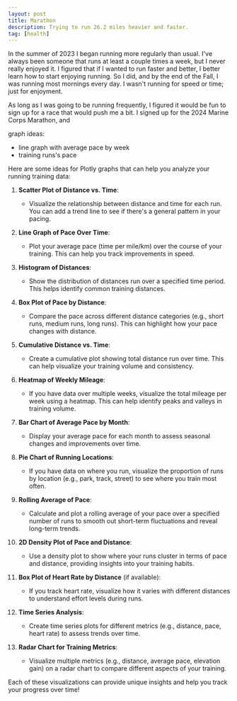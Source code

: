 ```yaml
---
layout: post
title: Marathon
description: Trying to run 26.2 miles heavier and faster.
tag: [health]
---
```


In the summer of 2023 I began running more regularly than usual. I've always been someone that runs at least a couple times a week, but I never really enjoyed it. I figured that if I wanted to run faster and better, I better learn how to start enjoying running. So I did, and by the end of the Fall, I was running most mornings every day. I wasn't running for speed or time; just for enjoyment.

As long as I was going to be running frequently, I figured it would be fun to sign up for a race that would push me a bit. I signed up for the 2024 Marine Corps Marathon, and 



graph ideas:

- line graph with average pace by week
- training runs's pace 

Here are some ideas for Plotly graphs that can help you analyze your running training data:

1. **Scatter Plot of Distance vs. Time**:
   - Visualize the relationship between distance and time for each run. You can add a trend line to see if there's a general pattern in your pacing.

2. **Line Graph of Pace Over Time**:
   - Plot your average pace (time per mile/km) over the course of your training. This can help you track improvements in speed.

3. **Histogram of Distances**:
   - Show the distribution of distances run over a specified time period. This helps identify common training distances.

4. **Box Plot of Pace by Distance**:
   - Compare the pace across different distance categories (e.g., short runs, medium runs, long runs). This can highlight how your pace changes with distance.

5. **Cumulative Distance vs. Time**:
   - Create a cumulative plot showing total distance run over time. This can help visualize your training volume and consistency.

6. **Heatmap of Weekly Mileage**:
   - If you have data over multiple weeks, visualize the total mileage per week using a heatmap. This can help identify peaks and valleys in training volume.

7. **Bar Chart of Average Pace by Month**:
   - Display your average pace for each month to assess seasonal changes and improvements over time.

8. **Pie Chart of Running Locations**:
   - If you have data on where you run, visualize the proportion of runs by location (e.g., park, track, street) to see where you train most often.

9. **Rolling Average of Pace**:
   - Calculate and plot a rolling average of your pace over a specified number of runs to smooth out short-term fluctuations and reveal long-term trends.

10. **2D Density Plot of Pace and Distance**:
    - Use a density plot to show where your runs cluster in terms of pace and distance, providing insights into your training habits.

11. **Box Plot of Heart Rate by Distance** (if available):
    - If you track heart rate, visualize how it varies with different distances to understand effort levels during runs.

12. **Time Series Analysis**:
    - Create time series plots for different metrics (e.g., distance, pace, heart rate) to assess trends over time.

13. **Radar Chart for Training Metrics**:
    - Visualize multiple metrics (e.g., distance, average pace, elevation gain) on a radar chart to compare different aspects of your training.

Each of these visualizations can provide unique insights and help you track your progress over time!